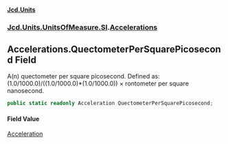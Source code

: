 #### [Jcd.Units](index.md 'index')
### [Jcd.Units.UnitsOfMeasure.SI](Jcd.Units.UnitsOfMeasure.SI.md 'Jcd.Units.UnitsOfMeasure.SI').[Accelerations](Accelerations.md 'Jcd.Units.UnitsOfMeasure.SI.Accelerations')

## Accelerations.QuectometerPerSquarePicosecond Field

A(n) quectometer per square picosecond. Defined as: (1.0/1000.0)/((1.0/1000.0)*(1.0/1000.0)) × rontometer per square nanosecond.

```csharp
public static readonly Acceleration QuectometerPerSquarePicosecond;
```

#### Field Value
[Acceleration](Acceleration.md 'Jcd.Units.UnitTypes.Acceleration')